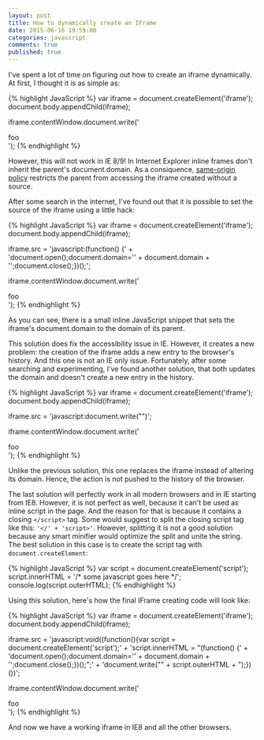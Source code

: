 ```yaml
---
layout: post
title: How to dynamically create an IFrame
date: 2015-06-16 19:59:00
categories: javascript
comments: true
published: true
---
```


I've spent a lot of time on figuring out how to create an iframe dynamically. At first, I thought it is as simple as: 

{% highlight JavaScript %}
var iframe = document.createElement('iframe');
document.body.appendChild(iframe);

iframe.contentWindow.document.write('<div>foo</div>');
{% endhighlight %}

However, this will not work in IE 8/9! In Internet Explorer inline frames don't inherit the parent's document.domain. As a consiquence, [same-origin policy][sop] restricts the parent from accessing the iframe created without a source.

After some search in the internet, I've found out that it is possible to set the source of the iframe using a little hack:

{% highlight JavaScript %}
var iframe = document.createElement('iframe');
document.body.appendChild(iframe);

iframe.src = 'javascript:(function() {' +
  'document.open();document.domain=\'' + document.domain +
  '\';document.close();})();';

iframe.contentWindow.document.write('<div>foo</div>');
{% endhighlight %}

As you can see, there is a small inline JavaScript snippet that sets the iframe's document.domain to the domain of its parent.

This solution does fix the accessibility issue in IE. However, it creates a new problem: the creation of the iframe adds a new entry to the browser's history. And this one is not an IE only issue. Fortunately, after some searching and experimenting, I've found another solution, that both updates the domain and doesn't create a new entry in the history.

{% highlight JavaScript %}
var iframe = document.createElement('iframe');
document.body.appendChild(iframe);

iframe.src = 'javascript:document.write("<head><script>(function() {' +
  'document.open();document.domain=\'' + document.domain +
  '\';document.close();})();</script></head><body></body>")';

iframe.contentWindow.document.write('<div>foo</div>');
{% endhighlight %}

Unlike the previous solution, this one replaces the iframe instead of altering its domain. Hence, the action is not pushed to the history of the browser.

The last solution will perfectly work in all modern browsers and in IE starting from IE8. However, it is not perfect as well, because it can't be used as inline script in the page. And the reason for that is because it contains a closing `</script>` tag. Some would suggest to split the closing script tag like this: `'</' + 'script>'`. However, splitting it is not a good solution because any smart minifier would optimize the split and unite the string. The best solution in this case is to create the script tag with `document.createElement`:

{% highlight JavaScript %}
var script = document.createElement('script');
script.innerHTML = '/* some javascript goes here */';
console.log(script.outerHTML);
{% endhighlight %}

Using this solution, here's how the final IFrame creating code will look like:

{% highlight JavaScript %}
var iframe = document.createElement('iframe');
document.body.appendChild(iframe);

iframe.src = 'javascript:void((function(){var script = document.createElement(\'script\');' +
  'script.innerHTML = "(function() {' +
  'document.open();document.domain=\'' + document.domain +
  '\';document.close();})();";' +
  'document.write("<head>" + script.outerHTML + "</head><body></body>);})())';

iframe.contentWindow.document.write('<div>foo</div>');
{% endhighlight %}

And now we have a working iframe in IE8 and all the other browsers.

[sop]: https://developer.mozilla.org/en-US/docs/Web/Security/Same-origin_policy
